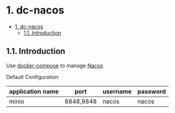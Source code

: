 # 1. dc-nacos

- [1. dc-nacos](#1-dc-nacos)
  - [1.1. Introduction](#11-introduction)

## 1.1. Introduction

Use [docker-compose](https://github.com/docker/compose) to manage [Nacos](https://nacos.io/zh-cn/)

Default Configuration

| application name | port | username | password |
| ---- |----|----| ----|
| minio | 8848,9848 | nacos | nacos |
